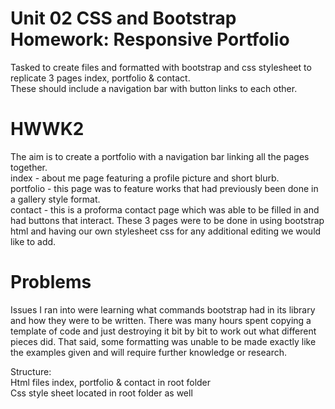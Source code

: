 # Unit 02 CSS and Bootstrap Homework: Responsive Portfolio

Tasked to create files and formatted with bootstrap and css stylesheet to replicate 3 pages index, portfolio & contact. 
<br>These should include a navigation bar with button links to each other.

# HWWK2

The aim is to create a portfolio with a navigation bar linking all the pages together.
<br>index - about me page featuring a profile picture and short blurb. 
<br>portfolio - this page was to feature works that had previously been done in a gallery style format.
<br>contact - this is a proforma contact page which was able to be filled in and had buttons that interact.
These 3 pages were to be done in using bootstrap html and having our own stylesheet css for any additional editing we would like to add.

# Problems
Issues I ran into were learning what commands bootstrap had in its library and how they were to be written. There was many hours spent copying a template of code and just destroying it bit by bit to work out what different pieces did. That said, some formatting was unable to be made exactly like the examples given and will require further knowledge or research.

Structure:
    <br>Html files index, portfolio & contact in root folder
    <br>Css style sheet located in root folder as well